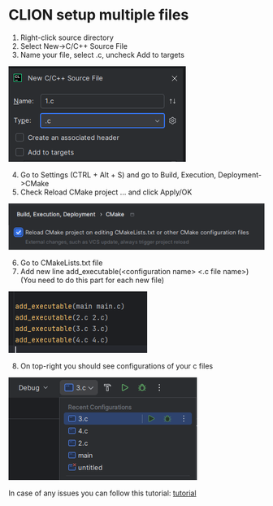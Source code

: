 # CLION setup multiple files

1. Right-click source directory 
2. Select New->C/C++ Source File
3. Name your file, select .c, uncheck Add to targets

![img.png](../images/img.png)

4. Go to Settings (CTRL + Alt + S) and go to Build, Execution, Deployment->CMake
5. Check Reload CMake project ... and click Apply/OK

![img_1.png](../images/img_1.png)

6. Go to CMakeLists.txt file
7. Add new line add_executable(\<configuration name> \<.c file name>) (You need to do this part for each new file)

![img_2.png](../images/img_2.png)

8. On top-right you should see configurations of your c files

![img_3.png](../images/img_3.png)

In case of any issues you can follow this tutorial: [tutorial](https://www.youtube.com/watch?v=Ok4eHRPcb2g)